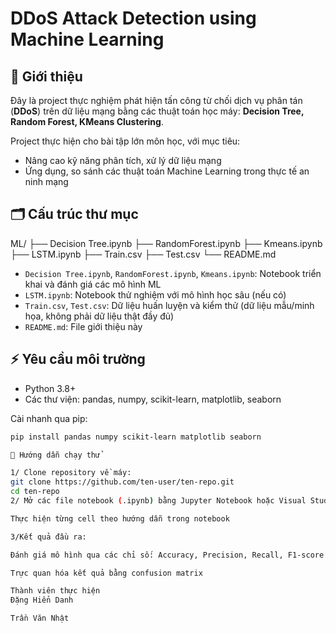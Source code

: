 # DDoS Attack Detection using Machine Learning

## 📌 Giới thiệu

Đây là project thực nghiệm phát hiện tấn công từ chối dịch vụ phân tán (**DDoS**) trên dữ liệu mạng bằng các thuật toán học máy: **Decision Tree, Random Forest, KMeans Clustering**.

Project thực hiện cho bài tập lớn môn học, với mục tiêu:
- Nâng cao kỹ năng phân tích, xử lý dữ liệu mạng
- Ứng dụng, so sánh các thuật toán Machine Learning trong thực tế an ninh mạng

## 🗂 Cấu trúc thư mục

ML/
├── Decision Tree.ipynb
├── RandomForest.ipynb
├── Kmeans.ipynb
├── LSTM.ipynb
├── Train.csv
├── Test.csv
└── README.md


- `Decision Tree.ipynb`, `RandomForest.ipynb`, `Kmeans.ipynb`: Notebook triển khai và đánh giá các mô hình ML
- `LSTM.ipynb`: Notebook thử nghiệm với mô hình học sâu (nếu có)
- `Train.csv`, `Test.csv`: Dữ liệu huấn luyện và kiểm thử (dữ liệu mẫu/minh họa, không phải dữ liệu thật đầy đủ)
- `README.md`: File giới thiệu này

## ⚡️ Yêu cầu môi trường

- Python 3.8+
- Các thư viện: pandas, numpy, scikit-learn, matplotlib, seaborn

Cài nhanh qua pip:
```bash
pip install pandas numpy scikit-learn matplotlib seaborn

🚀 Hướng dẫn chạy thử

1/ Clone repository về máy:
git clone https://github.com/ten-user/ten-repo.git
cd ten-repo
2/ Mở các file notebook (.ipynb) bằng Jupyter Notebook hoặc Visual Studio Code

Thực hiện từng cell theo hướng dẫn trong notebook

3/Kết quả đầu ra:

Đánh giá mô hình qua các chỉ số: Accuracy, Precision, Recall, F1-score

Trực quan hóa kết quả bằng confusion matrix

Thành viên thực hiện
Đặng Hiển Danh

Trần Văn Nhật
